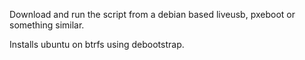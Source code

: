 Download and run the script from a debian based liveusb, pxeboot or something similar.

Installs ubuntu on btrfs using debootstrap.
